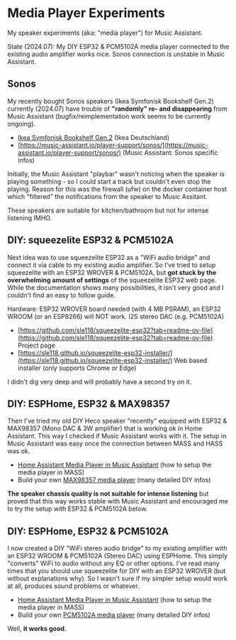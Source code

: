 # Media Player Experiments

My speaker experiments (aka: "media player") for Music Assistant.

State (2024.07): My DIY ESP32 & PCM5102A media player connected to the existing audio amplifier works nice. Sonos connection is unstable in Music Assistant.

## Sonos

My recently bought Sonos speakers (Ikea Symfonisk Bookshelf Gen.2) currently (2024.07) have trouble of **"randomly" re- and disappearing** from Music Assistant (bugfix/reimplementation work seems to be currently ongoing).

* [Ikea Symfonisk Bookshelf Gen.2](https://www.ikea.com/de/de/p/symfonisk-regal-wifi-speaker-weiss-smart-generation-2-50506587/) (Ikea Deutschland)
* [https://music-assistant.io/player-support/sonos/](https://music-assistant.io/player-support/sonos/) (Music Assistant: Sonos specific infos)

Initially, the Music Assistant "playbar" wasn't noticing when the speaker is playing something - so I could start a track but couldn't even stop the playing. Reason for this was the firewall (ufw) on the docker container host which "filtered" the notifications from the speaker to Music Assitant.

These speakers are suitable for kitchen/bathroom but not for intense listening IMHO.

## DIY: squeezelite ESP32 & PCM5102A

Next idea was to use squeezelite ESP32 as a "WiFi audio bridge" and connect it via cable to my existing audio amplifier. So I've tried to setup squeezelite with an ESP32 WROVER & PCM5102A, but **got stuck by the overwhelming amount of settings** of the squeezelite ESP32 web page. While the documentation shows many possibilities, it isn't very good and I couldn't find an easy to follow guide.

Hardware: ESP32 WROVER board needed (with 4 MB PSRAM), an ESP32 WROOM (or an ESP8266) will NOT work. I2S stereo DAC (e.g. PCM5102A)

* [https://github.com/sle118/squeezelite-esp32?tab=readme-ov-file](https://github.com/sle118/squeezelite-esp32?tab=readme-ov-file) Project page
* [https://sle118.github.io/squeezelite-esp32-installer/](https://sle118.github.io/squeezelite-esp32-installer/) Web based installer (only supports Chrome or Edge)

I didn't dig very deep and will probably have a second try on it.

## DIY: ESPHome, ESP32 & MAX98357

Then I've tried my old DIY Heco speaker "recently" equipped with ESP32 & MAX98357 (Mono DAC & 3W amplifier) that is working ok in Home Assistant. This way I checked if Music Assistant works with it. The setup in Music Assistant was easy once the connection between MASS and HASS was ok.

* [Home Assistant Media Player in Music Assistant](home_assistant_media_player.md) (how to setup the media player in MASS)
* Build your own [MAX98357 media player](MAX98357_Media_Player.md) (many detailed DIY infos)

**The speaker chassis quality is not suitable for intense listening** but proved that this way works stable with Music Assistant and encouraged me to try the setup with ESP32 & PCM5102A below.

## DIY: ESPHome, ESP32 & PCM5102A

I now created a DIY "WiFi stereo audio bridge" to my existing amplifier with an ESP32 WROOM & PCM5102A (Stereo DAC) using ESPHome. This simply "converts" WiFi to audio without any EQ or other options. I've read many times that you should use squeezelite for DIY with an ESP32 WROVER (but without explanations why). So I wasn't sure if my simpler setup would work at all, produces sound problems or whatever.

* [Home Assistant Media Player in Music Assistant](home_assistant_media_player.md) (how to setup the media player in MASS)
* Build your own [PCM5102A media player](PCM5102A_Media_Player.md) (many detailed DIY infos)

Well, **it works good.**
